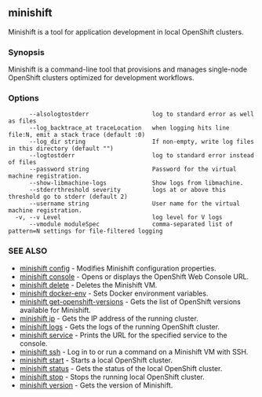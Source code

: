 ## minishift

Minishift is a tool for application development in local OpenShift clusters.

### Synopsis


Minishift is a command-line tool that provisions and manages single-node OpenShift clusters optimized for development workflows.

### Options

```
      --alsologtostderr                  log to standard error as well as files
      --log_backtrace_at traceLocation   when logging hits line file:N, emit a stack trace (default :0)
      --log_dir string                   If non-empty, write log files in this directory (default "")
      --logtostderr                      log to standard error instead of files
      --password string                  Password for the virtual machine registration.
      --show-libmachine-logs             Show logs from libmachine.
      --stderrthreshold severity         logs at or above this threshold go to stderr (default 2)
      --username string                  User name for the virtual machine registration.
  -v, --v Level                          log level for V logs
      --vmodule moduleSpec               comma-separated list of pattern=N settings for file-filtered logging
```

### SEE ALSO
* [minishift config](minishift_config.md)	 - Modifies Minishift configuration properties.
* [minishift console](minishift_console.md)	 - Opens or displays the OpenShift Web Console URL.
* [minishift delete](minishift_delete.md)	 - Deletes the Minishift VM.
* [minishift docker-env](minishift_docker-env.md)	 - Sets Docker environment variables.
* [minishift get-openshift-versions](minishift_get-openshift-versions.md)	 - Gets the list of OpenShift versions available for Minishift.
* [minishift ip](minishift_ip.md)	 - Gets the IP address of the running cluster.
* [minishift logs](minishift_logs.md)	 - Gets the logs of the running OpenShift cluster.
* [minishift service](minishift_service.md)	 - Prints the URL for the specified service to the console.
* [minishift ssh](minishift_ssh.md)	 - Log in to or run a command on a Minishift VM with SSH.
* [minishift start](minishift_start.md)	 - Starts a local OpenShift cluster.
* [minishift status](minishift_status.md)	 - Gets the status of the local OpenShift cluster.
* [minishift stop](minishift_stop.md)	 - Stops the running local OpenShift cluster.
* [minishift version](minishift_version.md)	 - Gets the version of Minishift.

